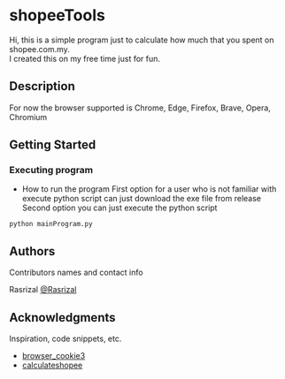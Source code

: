 # shopeeTools
Hi, this is a simple program just to calculate how much that you spent on shopee.com.my.<br>
I created this on my free time just for fun.<br>

## Description

For now the browser supported is Chrome, Edge, Firefox, Brave, Opera, Chromium

## Getting Started


### Executing program
* How to run the program
First option for a user who is not familiar with execute python script can just download the exe file from release <br>
Second option you can just execute the python script 
```
python mainProgram.py
```

## Authors

Contributors names and contact info

Rasrizal 
[@Rasrizal](https://www.facebook.com/ras.rizal.1/)


## Acknowledgments

Inspiration, code snippets, etc.
* [browser_cookie3](https://github.com/borisbabic/browser_cookie3)
* [calculateshopee](https://github.com/epool86/calculateshopee/blob/main/calculate.js)


